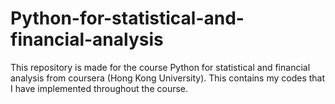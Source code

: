 # Python-for-statistical-and-financial-analysis
This repository is made for the course Python for statistical and financial analysis from coursera (Hong Kong University). This contains my codes that I have implemented throughout the course.
